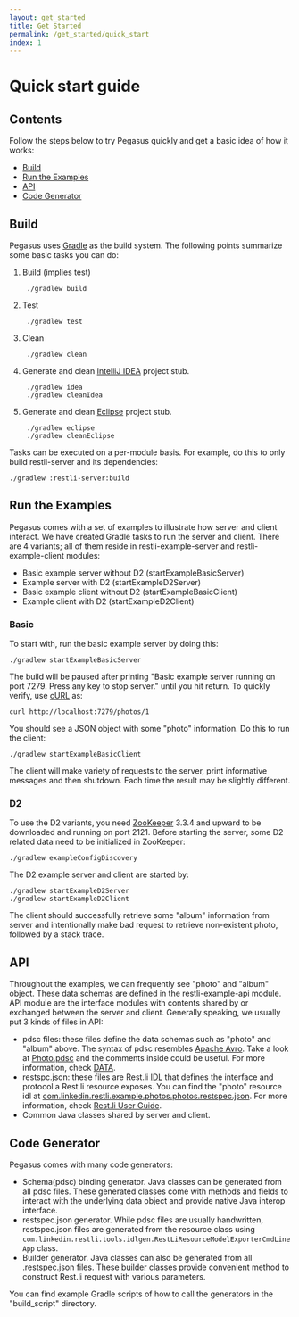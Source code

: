 ```yaml
---
layout: get_started
title: Get Started
permalink: /get_started/quick_start
index: 1
---
```


# Quick start guide

## Contents

Follow the steps below to try Pegasus quickly and get a basic idea of how it works:

* [Build](https://github.com/linkedin/rest.li/wiki/Quick-Start-Guide#build)
* [Run the Examples](https://github.com/linkedin/rest.li/wiki/Quick-Start-Guide#run-the-examples)
* [API](https://github.com/linkedin/rest.li/wiki/Quick-Start-Guide#api)
* [Code Generator](https://github.com/linkedin/rest.li/wiki/Quick-Start-Guide#code-generator)

## Build

Pegasus uses [Gradle](http://www.gradle.org/) as the build system. The following points summarize some basic tasks you can do:

1. Build (implies test)

        ./gradlew build

2. Test

        ./gradlew test

3. Clean

        ./gradlew clean

4. Generate and clean [IntelliJ IDEA](http://www.jetbrains.com/idea/) project stub.

        ./gradlew idea
        ./gradlew cleanIdea

5. Generate and clean [Eclipse](http://www.eclipse.org/) project stub.

        ./gradlew eclipse
        ./gradlew cleanEclipse

Tasks can be executed on a per-module basis. For example, do this to only build restli-server and its dependencies:

    ./gradlew :restli-server:build

## Run the Examples

Pegasus comes with a set of examples to illustrate how server and client interact. We have created Gradle tasks to run the server and client. There are 4 variants; all of them reside in restli-example-server and restli-example-client modules:

* Basic example server without D2 (startExampleBasicServer)
* Example server with D2 (startExampleD2Server)
* Basic example client without D2 (startExampleBasicClient)
* Example client with D2 (startExampleD2Client)

### Basic
To start with, run the basic example server by doing this:

    ./gradlew startExampleBasicServer

The build will be paused after printing "Basic example server running on port 7279. Press any key to stop server." until you hit return. To quickly verify, use [cURL](http://curl.haxx.se/) as:

    curl http://localhost:7279/photos/1

You should see a JSON object with some "photo" information. Do this to run the client:

    ./gradlew startExampleBasicClient

The client will make variety of requests to the server, print informative messages and then shutdown. Each time the result may be slightly different.

### D2

To use the D2 variants, you need [ZooKeeper](http://zookeeper.apache.org/) 3.3.4 and upward to be downloaded and running on port 2121. Before starting the server, some D2 related data need to be initialized in ZooKeeper:

    ./gradlew exampleConfigDiscovery

The D2 example server and client are started by:

    ./gradlew startExampleD2Server  
    ./gradlew startExampleD2Client

The client should successfully retrieve some "album" information from server and intentionally make bad request to retrieve non-existent photo, followed by a stack trace.

## API

Throughout the examples, we can frequently see "photo" and "album" object. These data schemas are defined in the restli-example-api module. API module are the interface modules with contents shared by or exchanged between the server and client. Generally speaking, we usually put 3 kinds of files in API:

  - pdsc files: these files define the data schemas such as "photo" and "album" above. The syntax of pdsc resembles [Apache Avro](http://avro.apache.org/). Take a look at [Photo.pdsc](restli-example-api/src/main/pegasus/com/linkedin/restli/example/Photo.pdsc) and the comments inside could be useful. For more information, check [DATA](DATA-Data-Schema-and-Templates).
  - restspc.json: these files are Rest.li [IDL](http://en.wikipedia.org/wiki/Interface_description_language) that defines the interface and protocol a Rest.li resource exposes. You can find the "photo" resource idl at [com.linkedin.restli.example.photos.photos.restspec.json](restli-example-api/src/main/idl/com.linkedin.restli.example.photos.photos.restspec.json). For more information, check [Rest.li User Guide](Rest.li-User-Guide).
  - Common Java classes shared by server and client.

## Code Generator

Pegasus comes with many code generators:

  - Schema(pdsc) binding generator. Java classes can be generated from all pdsc files. These generated classes come with methods and fields to interact with the underlying data object and provide native Java interop interface.
  - restspec.json generator. While pdsc files are usually handwritten, restspec.json files are generated from the resource class using `com.linkedin.restli.tools.idlgen.RestLiResourceModelExporterCmdLineApp` class.
  - Builder generator. Java classes can also be generated from all .restspec.json files. These [builder](http://en.wikipedia.org/wiki/Builder_pattern) classes provide convenient method to construct Rest.li request with various parameters.

You can find example Gradle scripts of how to call the generators in the "build_script" directory.
